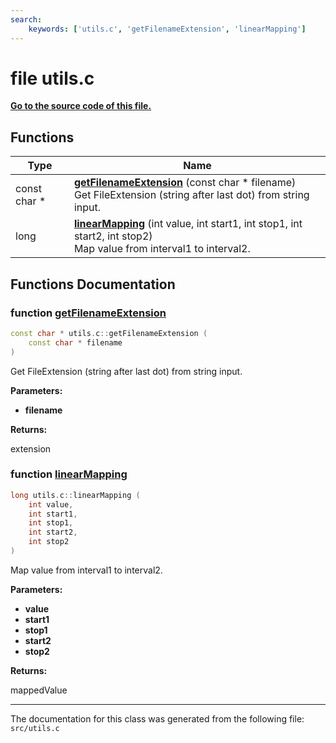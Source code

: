 ```yaml
---
search:
    keywords: ['utils.c', 'getFilenameExtension', 'linearMapping']
---
```


# file utils.c

**[Go to the source code of this file.](utils_8c_source.md)**
## Functions

|Type|Name|
|-----|-----|
|const char \*|[**getFilenameExtension**](utils_8c.md#1a7f9c5fd70da52ffcf719d3cd7dfaaee1) (const char \* filename) <br>Get FileExtension (string after last dot) from string input. |
|long|[**linearMapping**](utils_8c.md#1abc960a3069eb518b778464ffa5d6a777) (int value, int start1, int stop1, int start2, int stop2) <br>Map value from interval1 to interval2. |


## Functions Documentation

### function <a id="1a7f9c5fd70da52ffcf719d3cd7dfaaee1" href="#1a7f9c5fd70da52ffcf719d3cd7dfaaee1">getFilenameExtension</a>

```cpp
const char * utils.c::getFilenameExtension (
    const char * filename
)
```

Get FileExtension (string after last dot) from string input. 



**Parameters:**


* **filename** 



**Returns:**

extension 




### function <a id="1abc960a3069eb518b778464ffa5d6a777" href="#1abc960a3069eb518b778464ffa5d6a777">linearMapping</a>

```cpp
long utils.c::linearMapping (
    int value,
    int start1,
    int stop1,
    int start2,
    int stop2
)
```

Map value from interval1 to interval2. 



**Parameters:**


* **value** 
* **start1** 
* **stop1** 
* **start2** 
* **stop2** 



**Returns:**

mappedValue 






----------------------------------------
The documentation for this class was generated from the following file: `src/utils.c`
